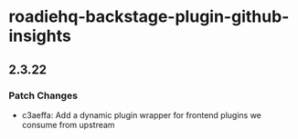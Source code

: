 # roadiehq-backstage-plugin-github-insights

## 2.3.22

### Patch Changes

- c3aeffa: Add a dynamic plugin wrapper for frontend plugins we consume from upstream
